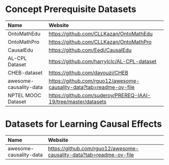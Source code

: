 # Concept Prerequisite Datasets
| Name | Website |
| :----- | :---- |
| OntoMathEdu | https://github.com/CLLKazan/OntoMathEdu |
| OntoMathPro | https://github.com/CLLKazan/OntoMathPro |
| CausalEdu | https://github.com/Eedi/CausalEdu |
| AL-CPL Dataset | https://github.com/harrylclc/AL-CPL-dataset|
| CHEB-dataset | https://github.com/dayouzi/CHEB |
| awesome-causality-data | https://github.com/rguo12/awesome-causality-data?tab=readme-ov-file |
| NPTEL MOOC Dataset | https://github.com/suderoy/PREREQ-IAAI-19/tree/master/datasets |


# Datasets for Learning Causal Effects
| Name | Website |
| :----- | :---- |
| awesome-causality-data | https://github.com/rguo12/awesome-causality-data?tab=readme-ov-file |

